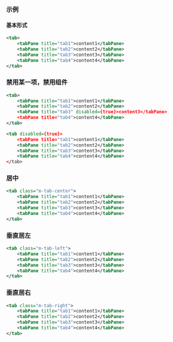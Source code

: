 ### 示例
#### 基本形式

<div class="m-example"></div>

```xml
<tab>
    <tabPane title="tab1">content1</tabPane>
    <tabPane title="tab2">content2</tabPane>
    <tabPane title="tab3">content3</tabPane>
    <tabPane title="tab4">content4</tabPane>
</tab>
```

### 禁用某一项，禁用组件

<div class="m-example"></div>

```xml
<tab>
    <tabPane title="tab1">content1</tabPane>
    <tabPane title="tab2">content2</tabPane>
    <tabPane title="tab3" disabled={true}>content3</tabPane>
    <tabPane title="tab4">content4</tabPane>
</tab>

<tab disabled={true}>
    <tabPane title="tab1">content1</tabPane>
    <tabPane title="tab2">content2</tabPane>
    <tabPane title="tab3">content3</tabPane>
    <tabPane title="tab4">content4</tabPane>
</tab>
```

### 居中

<div class="m-example"></div>

```xml
<tab class="m-tab-center">
    <tabPane title="tab1">content1</tabPane>
    <tabPane title="tab2">content2</tabPane>
    <tabPane title="tab3">content3</tabPane>
    <tabPane title="tab4">content4</tabPane>
</tab>
```

### 垂直居左

<div class="m-example"></div>

```xml
<tab class="m-tab-left">
    <tabPane title="tab1">content1</tabPane>
    <tabPane title="tab2">content2</tabPane>
    <tabPane title="tab3">content3</tabPane>
    <tabPane title="tab4">content4</tabPane>
</tab>
```

### 垂直居右

<div class="m-example"></div>

```xml
<tab class="m-tab-right">
    <tabPane title="tab1">content1</tabPane>
    <tabPane title="tab2">content2</tabPane>
    <tabPane title="tab3">content3</tabPane>
    <tabPane title="tab4">content4</tabPane>
</tab>
```
